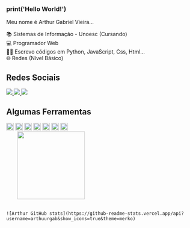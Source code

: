 ### print('Hello World!')

Meu nome é Arthur Gabriel Vieira...

📚 Sistemas de Informação - Unoesc (Cursando) <br>
💻 Programador Web <br>
👨‍💻 Escrevo códigos em Python, JavaScript, Css, Html... <br>
🌐 Redes (Nível Básico) <br>

## Redes Sociais

<div>
  <a href="mailto:rochaarthur060@gmail.com">
    <img src="https://img.shields.io/badge/Gmail-D14836?style=for-the-badge&logo=gmail&logoColor=white" target="_blank">
  </a>
  <a href="https://www.linkedin.com/in/" target="_blank">
    <img src="https://img.shields.io/badge/-LinkedIn-%230077B5?style=for-the-badge&logo=linkedin&logoColor=white" target="_blank">
  </a>
  <a href="https://instagram.com/arthuurgab_" target="_blank">
    <img src="https://img.shields.io/badge/-Instagram-%23E4405F?style=for-the-badge&logo=instagram&logoColor=white" target="_blank">
  </a>
</div>

## Algumas Ferramentas

<div>
   <code><img height= "20"src= "https://img.shields.io/badge/HTML5-E34F26?style=for-the-badge&logo=html5&logoColor=white"></code>
   <code><img height= "20"src= "https://img.shields.io/badge/Tailwind_CSS-38B2AC?style=for-the-badge&logo=tailwind-css&logoColor=white"></code>
   <code><img height= "20"src= "https://img.shields.io/badge/Django-092E20?style=for-the-badge&logo=django&logoColor=green"></code>
   <code><img height= "20"src= "https://img.shields.io/badge/Bootstrap-563D7C?style=for-the-badge&logo=bootstrap&logoColor=white"></code>
   <code><img height= "20"src= "https://img.shields.io/badge/CSS3-1572B6?style=for-the-badge&logo=css3&logoColor=white"></code>
   <code><img height= "20"src= "https://img.shields.io/badge/JavaScript-323330?style=for-the-badge&logo=javascript&logoColor=F7DF1E"></code>
   <code><img height= "20"src= "https://img.shields.io/badge/Python-FFD43B?style=for-the-badge&logo=python&logoColor=blue></code>
</div>
           
## 
           
<div>
  <a href="https://github.com/arthuurgab">
    <img loading="lazy" height="180em" src="https://github-readme-stats.vercel.app/api/top-langs/?username=arthuurgab&layout=compact&langs_count=7&theme=dracula"/>
  </a>
</div>
![Arthur GitHub stats](https://github-readme-stats.vercel.app/api?username=arthuurgab&show_icons=true&theme=merko)
